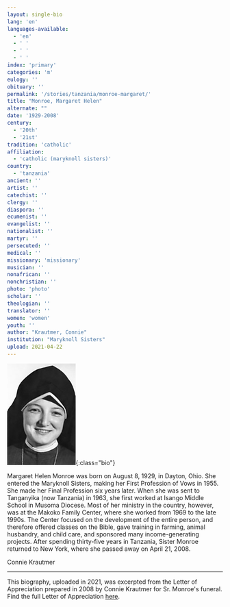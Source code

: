 ```yaml
---
layout: single-bio
lang: 'en'
languages-available:
  - 'en'
  - ' '
  - ' '
  - ' '
index: 'primary'
categories: 'm'
eulogy: ''
obituary: ''
permalink: '/stories/tanzania/monroe-margaret/'
title: "Monroe, Margaret Helen"
alternate: ""
date: '1929-2008'
century:
  - '20th'
  - '21st'                     
tradition: 'catholic'                       
affiliation:
  - 'catholic (maryknoll sisters)'
country:
  - 'tanzania'
ancient: ''
artist: ''
catechist: ''
clergy: ''
diaspora: ''
ecumenist: ''
evangelist: ''
nationalist: ''
martyr: ''
persecuted: ''
medical: ''
missionary: 'missionary'
musician: ''
nonafrican: ''
nonchristian: ''
photo: 'photo'
scholar: ''
theologian: ''
translator: ''
women: 'women'
youth: ''
author: "Krautmer, Connie"
institution: "Maryknoll Sisters"
upload: 2021-04-22
---
```

![Margaret Monroe](/images/bio-pics/tanzania/monroe-margaret/monroe-margaret.jpg){:class="bio"}

Margaret Helen Monroe was born on August 8, 1929, in Dayton, Ohio. She entered the Maryknoll Sisters, making her First Profession of Vows in 1955. She made her Final Profession six years later. When she was sent to Tanganyika (now Tanzania) in 1963, she first worked at Isango Middle School in Musoma
Diocese. Most of her ministry in the country, however, was at the Makoko Family Center,
where she worked from 1969 to the late 1990s. The Center focused on the development of the
entire person, and therefore offered classes on the Bible, gave training in farming, animal husbandry, and child care, and sponsored many income-generating projects. After spending thirty-five years in Tanzania, Sister Monroe returned to New York, where she passed away on April 21, 2008.

Connie Krautmer

---

This biography, uploaded in 2021, was excerpted from the Letter of Appreciation prepared in 2008 by Connie Krautmer for Sr. Monroe's funeral. Find the full Letter of Appreciation [here](/resources/bio-pdfs/tanzania/monroe-margaret-letter-of-appreciation.pdf).
